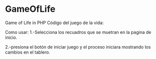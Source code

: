 # GameOfLife
Game of Life in PHP 
Código del juego de la vida:

Como usar:
  1.-Selecciona los recuadros que se muetran en la pagina de inicio.
  
  2.-presiona el botón de iniciar juego y el proceso iniciara mostrando los cambios en el tablero.

